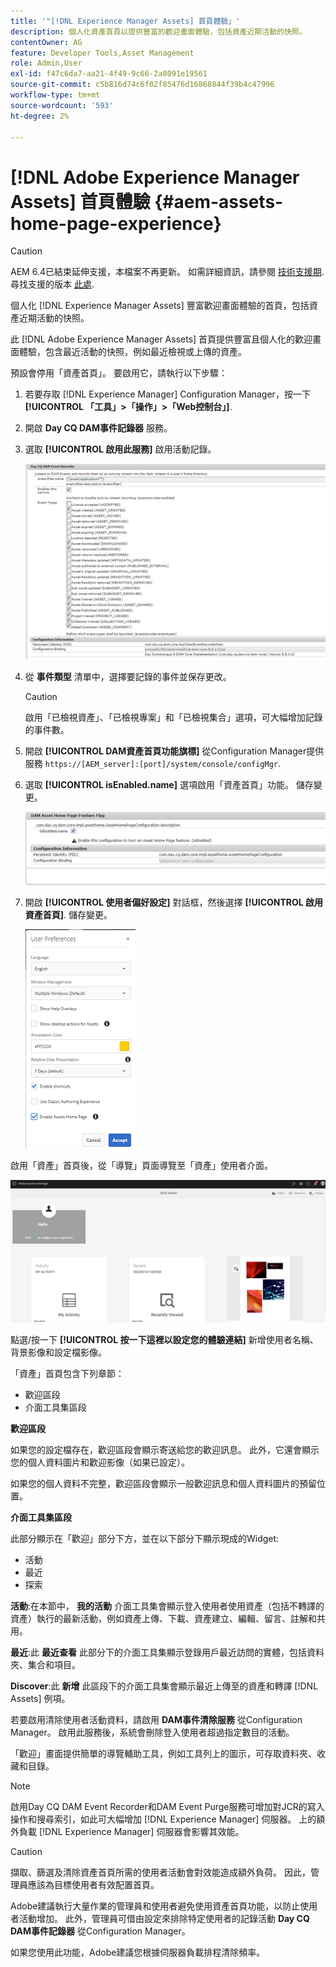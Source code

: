 ```yaml
---
title: '"[!DNL Experience Manager Assets] 首頁體驗」'
description: 個人化資產首頁以提供豐富的歡迎畫面體驗，包括資產近期活動的快照。
contentOwner: AG
feature: Developer Tools,Asset Management
role: Admin,User
exl-id: f47c6da7-aa21-4f49-9c66-2a8091e19561
source-git-commit: c5b816d74c6f02f85476d16868844f39b4c47996
workflow-type: tm+mt
source-wordcount: '593'
ht-degree: 2%

---
```


# [!DNL Adobe Experience Manager Assets] 首頁體驗 {#aem-assets-home-page-experience}

>[!CAUTION]
>
>AEM 6.4已結束延伸支援，本檔案不再更新。 如需詳細資訊，請參閱 [技術支援期](https://helpx.adobe.com//tw/support/programs/eol-matrix.html). 尋找支援的版本 [此處](https://experienceleague.adobe.com/docs/).

個人化 [!DNL Experience Manager Assets] 豐富歡迎畫面體驗的首頁，包括資產近期活動的快照。

此 [!DNL Adobe Experience Manager Assets] 首頁提供豐富且個人化的歡迎畫面體驗，包含最近活動的快照，例如最近檢視或上傳的資產。

預設會停用「資產首頁」。 要啟用它，請執行以下步驟：

1. 若要存取 [!DNL Experience Manager] Configuration Manager，按一下 **[!UICONTROL 「工具」>「操作」>「Web控制台」]**.
1. 開啟 **Day CQ DAM事件記錄器** 服務。
1. 選取 **[!UICONTROL 啟用此服務]** 啟用活動記錄。

   ![chlimage_1-250](assets/chlimage_1-250.png)

1. 從 **事件類型** 清單中，選擇要記錄的事件並保存更改。

   >[!CAUTION]
   >
   >啟用「已檢視資產」、「已檢視專案」和「已檢視集合」選項，可大幅增加記錄的事件數。

1. 開啟 **[!UICONTROL DAM資產首頁功能旗標]** 從Configuration Manager提供服務 `https://[AEM_server]:[port]/system/console/configMgr`.
1. 選取 **[!UICONTROL isEnabled.name]** 選項啟用「資產首頁」功能。 儲存變更。

   ![chlimage_1-251](assets/chlimage_1-251.png)

1. 開啟 **[!UICONTROL 使用者偏好設定]** 對話框，然後選擇 **[!UICONTROL 啟用資產首頁]**. 儲存變更。

   ![user_preferences](assets/user_preferences.png)

啟用「資產」首頁後，從「導覽」頁面導覽至「資產」使用者介面。

![home_page](assets/home_page.png)

點選/按一下 **[!UICONTROL 按一下這裡以設定您的體驗連結]** 新增使用者名稱、背景影像和設定檔影像。

「資產」首頁包含下列章節：

* 歡迎區段
* 介面工具集區段

**歡迎區段**

如果您的設定檔存在，歡迎區段會顯示寄送給您的歡迎訊息。 此外，它還會顯示您的個人資料圖片和歡迎影像（如果已設定）。

如果您的個人資料不完整，歡迎區段會顯示一般歡迎訊息和個人資料圖片的預留位置。

**介面工具集區段**

此部分顯示在「歡迎」部分下方，並在以下部分下顯示現成的Widget:

* 活動
* 最近
* 探索

**活動**:在本節中， **我的活動** 介面工具集會顯示登入使用者使用資產（包括不轉譯的資產）執行的最新活動，例如資產上傳、下載、資產建立、編輯、留言、註解和共用。

**最近**:此 **最近查看** 此部分下的介面工具集顯示登錄用戶最近訪問的實體，包括資料夾、集合和項目。

**Discover**:此 **新增** 此區段下的介面工具集會顯示最近上傳至的資產和轉譯 [!DNL Assets] 例項。

若要啟用清除使用者活動資料，請啟用 **DAM事件清除服務** 從Configuration Manager。 啟用此服務後，系統會刪除登入使用者超過指定數目的活動。

「歡迎」畫面提供簡單的導覽輔助工具，例如工具列上的圖示，可存取資料夾、收藏和目錄。

>[!NOTE]
>
>啟用Day CQ DAM Event Recorder和DAM Event Purge服務可增加對JCR的寫入操作和搜尋索引，如此可大幅增加 [!DNL Experience Manager] 伺服器。 上的額外負載 [!DNL Experience Manager] 伺服器會影響其效能。

>[!CAUTION]
>
>擷取、篩選及清除資產首頁所需的使用者活動會對效能造成額外負荷。 因此，管理員應該為目標使用者有效配置首頁。
>
>Adobe建議執行大量作業的管理員和使用者避免使用資產首頁功能，以防止使用者活動增加。 此外，管理員可借由設定來排除特定使用者的記錄活動 **Day CQ DAM事件記錄器** 從Configuration Manager。
>
>如果您使用此功能，Adobe建議您根據伺服器負載排程清除頻率。
